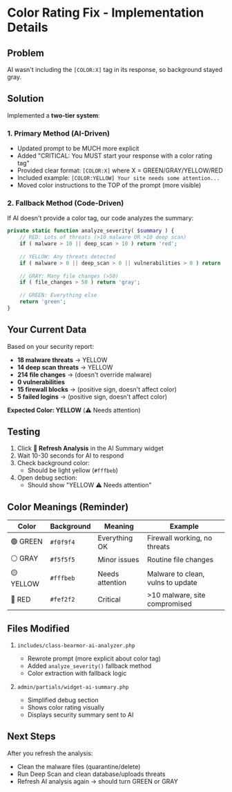 # Color Rating Fix - Implementation Details

## Problem
AI wasn't including the `[COLOR:X]` tag in its response, so background stayed gray.

## Solution
Implemented a **two-tier system**:

### 1. Primary Method (AI-Driven)
- Updated prompt to be MUCH more explicit
- Added "CRITICAL: You MUST start your response with a color rating tag"
- Provided clear format: `[COLOR:X]` where X = GREEN/GRAY/YELLOW/RED
- Included example: `[COLOR:YELLOW] Your site needs some attention...`
- Moved color instructions to the TOP of the prompt (more visible)

### 2. Fallback Method (Code-Driven)
If AI doesn't provide a color tag, our code analyzes the summary:

```php
private static function analyze_severity( $summary ) {
    // RED: Lots of threats (>10 malware OR >10 deep scan)
    if ( malware > 10 || deep_scan > 10 ) return 'red';
    
    // YELLOW: Any threats detected
    if ( malware > 0 || deep_scan > 0 || vulnerabilities > 0 ) return 'yellow';
    
    // GRAY: Many file changes (>50)
    if ( file_changes > 50 ) return 'gray';
    
    // GREEN: Everything else
    return 'green';
}
```

## Your Current Data
Based on your security report:
- **18 malware threats** → YELLOW
- **14 deep scan threats** → YELLOW
- **214 file changes** → (doesn't override malware)
- **0 vulnerabilities**
- **15 firewall blocks** → (positive sign, doesn't affect color)
- **5 failed logins** → (positive sign, doesn't affect color)

**Expected Color: YELLOW** (⚠️ Needs attention)

## Testing
1. Click **🔄 Refresh Analysis** in the AI Summary widget
2. Wait 10-30 seconds for AI to respond
3. Check background color:
   - Should be light yellow (`#fffbeb`)
4. Open debug section:
   - Should show "YELLOW ⚠️ Needs attention"

## Color Meanings (Reminder)

| Color | Background | Meaning | Example |
|-------|-----------|---------|---------|
| 🟢 GREEN | `#f0f9f4` | Everything OK | Firewall working, no threats |
| ⚪ GRAY | `#f5f5f5` | Minor issues | Routine file changes |
| 🟡 YELLOW | `#fffbeb` | Needs attention | Malware to clean, vulns to update |
| 🔴 RED | `#fef2f2` | Critical | >10 malware, site compromised |

## Files Modified
1. `includes/class-bearmor-ai-analyzer.php`
   - Rewrote prompt (more explicit about color tag)
   - Added `analyze_severity()` fallback method
   - Color extraction with fallback logic

2. `admin/partials/widget-ai-summary.php`
   - Simplified debug section
   - Shows color rating visually
   - Displays security summary sent to AI

## Next Steps
After you refresh the analysis:
- Clean the malware files (quarantine/delete)
- Run Deep Scan and clean database/uploads threats
- Refresh AI analysis again → should turn GREEN or GRAY

